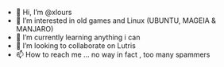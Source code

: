 - 👋 Hi, I’m @xlours
- 👀 I’m interested in old games and Linux (UBUNTU, MAGEIA & MANJARO)
- 🌱 I’m currently learning anything i can
- 💞️ I’m looking to collaborate on Lutris
- 📫 How to reach me ... no way in fact , too many spammers 

<!---
xlours/xlours is a ✨ special ✨ repository because its `README.md` (this file) appears on your GitHub profile.
You can click the Preview link to take a look at your changes.
--->
